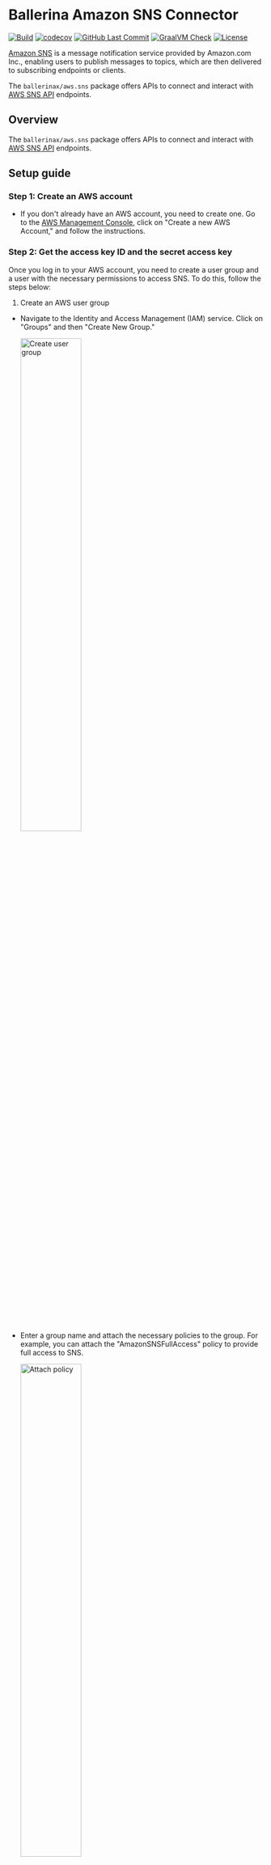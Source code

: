 # Ballerina Amazon SNS Connector

[![Build](https://github.com/ballerina-platform/module-ballerinax-aws.sns/workflows/CI/badge.svg)](https://github.com/ballerina-platform/module-ballerinax-aws.sns/actions?query=workflow%3ACI)
[![codecov](https://codecov.io/gh/ballerina-platform/module-ballerinax-aws.sns/branch/main/graph/badge.svg)](https://codecov.io/gh/ballerina-platform/module-ballerinax-aws.sns)
[![GitHub Last Commit](https://img.shields.io/github/last-commit/ballerina-platform/module-ballerinax-aws.sns.svg)](https://github.com/ballerina-platform/module-ballerinax-aws.sns/commits/master)
[![GraalVM Check](https://github.com/ballerina-platform/module-ballerinax-aws.sns/actions/workflows/build-with-bal-test-native.yml/badge.svg)](https://github.com/ballerina-platform/module-ballerinax-aws.sns/actions/workflows/build-with-bal-test-native.yml)
[![License](https://img.shields.io/badge/License-Apache%202.0-blue.svg)](https://opensource.org/licenses/Apache-2.0)

[Amazon SNS](https://aws.amazon.com/sns/) is a message notification service provided by Amazon.com Inc., enabling users to publish messages to topics, which are then delivered to subscribing endpoints or clients.

The `ballerinax/aws.sns` package offers APIs to connect and interact with [AWS SNS API](https://docs.aws.amazon.com/sns/latest/api/welcome.html) endpoints.

## Overview

The `ballerinax/aws.sns` package offers APIs to connect and interact with [AWS SNS API](https://docs.aws.amazon.com/sns/latest/api/welcome.html) endpoints.

## Setup guide

### Step 1: Create an AWS account

* If you don't already have an AWS account, you need to create one. Go to the [AWS Management Console](https://console.aws.amazon.com/console/home), click on "Create a new AWS Account," and follow the instructions.

### Step 2: Get the access key ID and the secret access key

Once you log in to your AWS account, you need to create a user group and a user with the necessary permissions to access SNS. To do this, follow the steps below:

1. Create an AWS user group

* Navigate to the Identity and Access Management (IAM) service. Click on "Groups" and then "Create New Group."

   <img src=https://raw.githubusercontent.com/ballerina-platform/module-ballerinax-aws.sns/main/docs/resources/create-group.png alt="Create user group" width="50%">

* Enter a group name and attach the necessary policies to the group. For example, you can attach the "AmazonSNSFullAccess" policy to provide full access to SNS.

   <img src=https://raw.githubusercontent.com/ballerina-platform/module-ballerinax-aws.sns/main/docs/resources/create-group-policies.png alt="Attach policy" width="50%">

2. Create an IAM user

* In the IAM console, navigate to "Users" and click on "Add user."

   <img src=https://raw.githubusercontent.com/ballerina-platform/module-ballerinax-aws.sns/main/docs/resources/create-user.png alt="Add user" width="50%">

* Enter a username, tick the "Provide user access to the AWS Management Console - optional" checkbox, and click "I want to create an IAM user". This will enable programmatic access through access keys.

   <img src=https://raw.githubusercontent.com/ballerina-platform/module-ballerinax-aws.sns/main/docs/resources/create-user-iam-user.png alt="Create IAM user" width="50%">

* Click through the permission setup, and add the user to the user group we previously created.

   <img src=https://raw.githubusercontent.com/ballerina-platform/module-ballerinax-aws.sns/main/docs/resources/create-user-set-permission.png alt="Attach user group" width="50%">

* Review the details and click "Create user."

   <img src=https://raw.githubusercontent.com/ballerina-platform/module-ballerinax-aws.sns/main/docs/resources/create-user-review.png alt="Review user" width="50%">

3. Generate access key ID and secret access key

* Once the user is created, you will see a success message. Navigate to the "Users" tab, and select the user you created.

   <img src=https://raw.githubusercontent.com/ballerina-platform/module-ballerinax-aws.sns/main/docs/resources/view-user.png alt="View User" width="50%">

* Click on the "Create access key" button to generate the access key ID and secret access key.

   <img src=https://raw.githubusercontent.com/ballerina-platform/module-ballerinax-aws.sns/main/docs/resources/create-access-key.png alt="Create access key" width="50%">

* Follow the steps and download the CSV file containing the credentials.

   <img src=https://raw.githubusercontent.com/ballerina-platform/module-ballerinax-aws.sns/main/docs/resources/download-access-key.png alt="Download credentials" width="50%">

## Quickstart

To use the `aws.sns` connector in your Ballerina project, modify the `.bal` file as follows:

### Step 1: Import the connector

Import the `ballerinax/aws.sns` package into your Ballerina project.
```ballerina
import ballerinax/aws.sns;
```

### Step 2: Instantiate a new connector

Instantiate a new `sns` client using the access key ID, secret access key, and region.
```ballerina
sns:Client sns = check new({
    credentials: {
        accessKeyId: "ACCESS_KEY_ID",
        secretAccessKey: "SECRET_ACCESS_KEY"
    },
    region: "REGION"
});
```

### Step 3: Invoke the connector operation

Now, utilize the available connector operations.
```ballerina
string topicArn = check sns->createTopic("FirstTopic");
```

### Step 4: Run the Ballerina application

Use the following command to compile and run the Ballerina program.

```bash
bal run
```

## Examples

The `sns` connector provides practical examples illustrating usage in various scenarios. Explore these [examples](https://github.com/ballerina-platform/module-ballerinax-aws.sns/tree/master/examples).

1. [Football scores](https://github.com/ballerina-platform/module-ballerinax-aws.sns/tree/master/examples/football-scores)
   This example shows how to use SNS to implement an application to subscribe to receive football game scores.

2. [Weather alert service](https://github.com/ballerina-platform/module-ballerinax-aws.sns/tree/master/examples/weather-alert)
   This example shows how to use SNS to send weather alerts for multiple cities. Users can subscribe to different cities to receive alerts for their city only.

For comprehensive information about the connector's functionality, configuration, and usage in Ballerina programs, refer to the `sns` connector's reference guide in [Ballerina Central](https://central.ballerina.io/ballerinax/aws.sns/latest).

## Issues and projects

The **Issues** and **Projects** tabs are disabled for this repository as this is part of the Ballerina library. To report bugs, request new features, start new discussions, view project boards, etc., visit the Ballerina library [parent repository](https://github.com/ballerina-platform/ballerina-library).

This repository only contains the source code for the package.

## Building from the source

### Prerequisites

1. Download and install Java SE Development Kit (JDK) version 17. You can download it from either of the following sources:

    - [Oracle JDK](https://www.oracle.com/java/technologies/downloads/)
    - [OpenJDK](https://adoptium.net/)

   > **Note:** After installation, remember to set the `JAVA_HOME` environment variable to the directory where JDK was installed.

2. Download and install [Ballerina Swan Lake](https://ballerina.io/).

3. Download and install [Docker](https://www.docker.com/get-started).

   > **Note**: Ensure that the Docker daemon is running before executing any tests.

4. Generate a Github access token with read package permissions, then set the following `env` variables:

    ```bash
   export packageUser=<Your GitHub Username>
   export packagePAT=<GitHub Personal Access Token>
    ```

### Build options

Execute the commands below to build from the source.

1. To build the package:

   ```bash
   ./gradlew clean build
   ```

2. To run the tests:

   ```bash
   ./gradlew clean test
   ```

3. To build the without the tests:

   ```bash
   ./gradlew clean build -x test
   ```

4. To debug package with a remote debugger:

   ```bash
   ./gradlew clean build -Pdebug=<port>
   ```

5. To debug with Ballerina language:

   ```bash
   ./gradlew clean build -PbalJavaDebug=<port>
   ```

6. Publish the generated artifacts to the local Ballerina central repository:

   ```bash
   ./gradlew clean build -PpublishToLocalCentral=true
   ```

7. Publish the generated artifacts to the Ballerina central repository:

   ```bash
   ./gradlew clean build -PpublishToCentral=true
   ```

## Contributing to Ballerina

As an open source project, Ballerina welcomes contributions from the community.

For more information, go to the [contribution guidelines](https://github.com/ballerina-platform/ballerina-lang/blob/master/CONTRIBUTING.md).

## Code of conduct

All contributors are encouraged to read the [Ballerina Code of Conduct](https://ballerina.io/code-of-conduct).

## Useful links

- Discuss code changes of the Ballerina project in [ballerina-dev@googlegroups.com](mailto:ballerina-dev@googlegroups.com).
- Chat live with us via our [Discord server](https://discord.gg/ballerinalang).
- Post all technical questions on Stack Overflow with the [#ballerina](https://stackoverflow.com/questions/tagged/ballerina) tag.